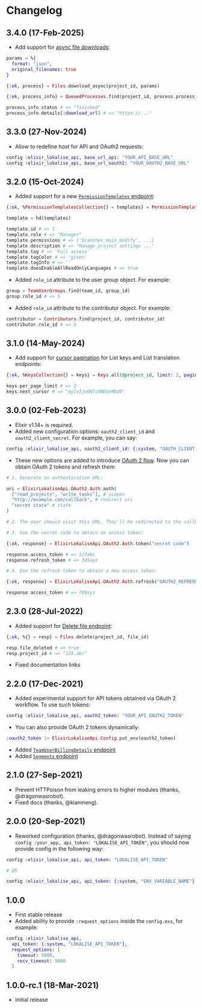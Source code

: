 # Changelog

## 3.4.0 (17-Feb-2025)

* Add support for [async file downloads](https://developers.lokalise.com/reference/download-files-async):

```elixir
params = %{
  format: "json",
  original_filenames: true
}

{:ok, process} = Files.download_async(project_id, params)

{:ok, process_info} = QueuedProcesses.find(project_id, process.process_id)

process_info.status # => "finished"
process_info.details[:download_url] # => "https://..."
```

## 3.3.0 (27-Nov-2024)

* Allow to redefine host for API and OAuth2 requests:

```elixir
config :elixir_lokalise_api, base_url_api: "YOUR_API_BASE_URL"
config :elixir_lokalise_api, base_url_oauth2: "YOUR_OAUTH2_BASE_URL"
```

## 3.2.0 (15-Oct-2024)

* Added support for a new [`PermissionTemplates` endpoint](https://developers.lokalise.com/reference/list-all-permission-templates):

```elixir
{:ok, %PermissionTemplatesCollection{} = templates} = PermissionTemplates.all(team_id)

template = hd(templates)

template.id # => 1
template.role # => "Manager"
template.permissions # => ['branches_main_modify', ...]
template.description # => 'Manage project settings ...'
template.tag # => 'Full access'
template.tagColor # => 'green'
template.tagInfo # => ''
template.doesEnableAllReadOnlyLanguages # => true
```

* Added `role_id` attribute to the user group object. For example:

```elixir
group = TeamUserGroups.find(team_id, group_id)
group.role_id # => 5
```

* Added `role_id` attribute to the contributor object. For example:

```elixir
contributor = Contributors.find(project_id, contributor_id)
contributor.role_id # => 5
```

## 3.1.0 (14-May-2024)

* Add support for [cursor pagination](https://lokalise.github.io/elixir-lokalise-api/api/getting-started#cursor-pagination) for List keys and List translation endpoints:

```elixir
{:ok, %KeysCollection{} = keys} = Keys.all(@project_id, limit: 2, pagination: "cursor", cursor: "eyIxIjozNzk3ODEzODh9")

keys.per_page_limit # => 2
keys.next_cursor # => "eyIxIjo0NTc4NDUxMDd9"
```

## 3.0.0 (02-Feb-2023)

* Elixir v1.14+ is required.
* Added new configuration options: `oauth2_client_id` and `oauth2_client_secret`. For example, you can say:

```elixir
config :elixir_lokalise_api, oauth2_client_id: {:system, "OAUTH_CLIENT_ID"}
```

* These new options are added to introduce [OAuth 2 flow](https://developers.lokalise.com/docs/oauth-2-flow). Now you can obtain OAuth 2 tokens and refresh them:

```elixir
# 1. Generate an authentication URL:

uri = ElixirLokaliseApi.OAuth2.Auth.auth(
  ["read_projects", "write_tasks"], # scopes
  "http://example.com/callback", # redirect uri
  "secret state" # state
)

# 2. The user should visit this URL. They'll be redirected to the callback along with a secret code.

# 3. Use the secret code to obtain an access token:

{:ok, response} = ElixirLokaliseApi.OAuth2.Auth.token("secret code")

response.access_token # => 123abc
response.refresh_token # => 345xyz

# 4. Use the refresh token to obtain a new access token:

{:ok, response} = ElixirLokaliseApi.OAuth2.Auth.refresh("OAUTH2_REFRESH_TOKEN")

response.access_token # => 789xyz
```

## 2.3.0 (28-Jul-2022)

* Added support for [Delete file endpoint](https://developers.lokalise.com/reference/delete-a-file):

```elixir
{:ok, %{} = resp} = Files.delete(project_id, file_id)

resp.file_deleted # => true
resp.project_id # => "123.abc"
```

* Fixed documentation links

## 2.2.0 (17-Dec-2021)

* Added experimental support for API tokens obtained via OAuth 2 workflow. To use such tokens:

```elixir
config :elixir_lokalise_api, oauth2_token: "YOUR_API_OAUTH2_TOKEN"
```

* You can also provide OAuth 2 tokens dynamically:

```elixir
:oauth2_token |> ElixirLokaliseApi.Config.put_env(oauth2_token)
```

* Added [`TeamUserBillingDetails` endpoint](https://lokalise.github.io/elixir-lokalise-api/api/team-user-billing-details)
* Added [`Segments` endpoint](https://lokalise.github.io/elixir-lokalise-api/api/segments)

## 2.1.0 (27-Sep-2021)

* Prevent HTTPoison from leaking errors to higher modules (thanks, @dragonwasrobot).
* Fixed docs (thanks, @kianmeng).

## 2.0.0 (20-Sep-2021)

* Reworked configuration (thanks, @dragonwasrobot). Instead of saying `config :your_app, api_token: "LOKALISE_API_TOKEN"`, you should now provide config in the following way:

```elixir
config :elixir_lokalise_api, api_token: "LOKALISE_API_TOKEN"

# OR

config :elixir_lokalise_api, api_token: {:system, "ENV_VARIABLE_NAME"} # for env variables
```

## 1.0.0

* First stable release
* Added ability to provide `:request_options` inside the `config.exs`, for example:

```elixir
config :elixir_lokalise_api,
  api_token: {:system, "LOKALISE_API_TOKEN"},
  request_options: [
    timeout: 5000,
    recv_timeout: 5000
  ]
```

## 1.0.0-rc.1 (18-Mar-2021)

* Initial release